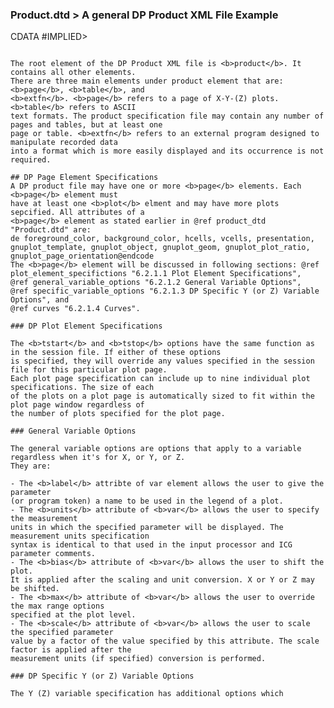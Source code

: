 ### Product.dtd > A general DP Product XML File Example

 CDATA #IMPLIED>

<!-- <var>'s from_units attribute specifies the units to be assumed  -->
<!-- for the recorded data if and only if the recorded data doesn't  -->
<!-- contain units information for it's variables. -->
<!-- This attribute is used for data streams that don't supply       -->
<!-- actual units. For streams that supply actual units (like .trk   -->
<!-- files) this attribute is ignored. -->
<!ATTLIST var from_units                  CDATA #IMPLIED>

<!-- <var>'s units attribute indicates the units that recorded data -->
<!-- should be converted to, below being displayed.                 -->
<!ATTLIST var units                       CDATA #IMPLIED>

<!ATTLIST var bias                        CDATA #IMPLIED>
<!ATTLIST var scale                       CDATA #IMPLIED>
<!ATTLIST var max                         CDATA #IMPLIED>
<!ATTLIST var symbol_style                CDATA #IMPLIED>
<!ATTLIST var symbol_size                 CDATA #IMPLIED>
<!ATTLIST var line_style                  CDATA #IMPLIED>
<!ATTLIST var line_color                  CDATA #IMPLIED>
<!ATTLIST var gnuplot_line_style          CDATA #IMPLIED>
```

The root element of the DP Product XML file is <b>product</b>. It contains all other elements.
There are three main elements under product element that are: <b>page</b>, <b>table</b>, and
<b>extfn</b>. <b>page</b> refers to a page of X-Y-(Z) plots. <b>table</b> refers to ASCII
text formats. The product specification file may contain any number of pages and tables, but at least one
page or table. <b>extfn</b> refers to an external program designed to manipulate recorded data
into a format which is more easily displayed and its occurrence is not required.

## DP Page Element Specifications
A DP product file may have one or more <b>page</b> elements. Each <b>page</b> element must
have at least one <b>plot</b> elment and may have more plots sepcified. All attributes of a
<b>page</b> element as stated earlier in @ref product_dtd "Product.dtd" are:
de foreground_color, background_color, hcells, vcells, presentation, gnuplot_template, gnuplot_object, gnuplot_geom, gnuplot_plot_ratio, gnuplot_page_orientation@endcode
The <b>page</b> element will be discussed in following sections: @ref plot_element_specifictions "6.2.1.1 Plot Element Specifications",
@ref general_variable_options "6.2.1.2 General Variable Options",
@ref specific_variable_options "6.2.1.3 DP Specific Y (or Z) Variable Options", and
@ref curves "6.2.1.4 Curves".

### DP Plot Element Specifications

The <b>tstart</b> and <b>tstop</b> options have the same function as in the session file. If either of these options
is specified, they will override any values specified in the session file for this particular plot page.
Each plot page specification can include up to nine individual plot specifications. The size of each
of the plots on a plot page is automatically sized to fit within the plot page window regardless of
the number of plots specified for the plot page.

### General Variable Options

The general variable options are options that apply to a variable regardless when it's for X, or Y, or Z.
They are:

- The <b>label</b> attribte of var element allows the user to give the parameter
(or program token) a name to be used in the legend of a plot.
- The <b>units</b> attribute of <b>var</b> allows the user to specify the measurement
units in which the specified parameter will be displayed. The measurement units specification
syntax is identical to that used in the input processor and ICG parameter comments.
- The <b>bias</b> attribute of <b>var</b> allows the user to shift the plot.
It is applied after the scaling and unit conversion. X or Y or Z may be shifted.
- The <b>max</b> attribute of <b>var</b> allows the user to override the max range options
specified at the plot level.
- The <b>scale</b> attribute of <b>var</b> allows the user to scale the specified parameter
value by a factor of the value specified by this attribute. The scale factor is applied after the
measurement units (if specified) conversion is performed.

### DP Specific Y (or Z) Variable Options

The Y (Z) variable specification has additional options which
